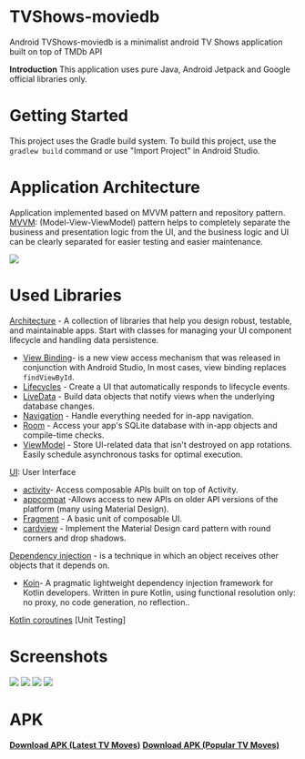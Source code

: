 # TVShows-moviedb
Android TVShows-moviedb is a minimalist android TV Shows application built on top of TMDb API

**Introduction**
This application uses pure Java, Android Jetpack and Google official libraries only.

# Getting Started
This project uses the Gradle build system. To build this project, use the `gradlew build` command or use "Import Project" in Android Studio.

# Application Architecture
Application implemented based on MVVM pattern and repository pattern.
[MVVM](https://developer.android.com/jetpack/guide#recommended-app-arch): (Model-View-ViewModel) pattern helps to completely separate the business and presentation logic from the UI, and the business logic and UI can be clearly separated for easier testing and easier maintenance.

<img src="https://github.com/MahmoudShawky/TVShows-moviedb/blob/master/screenshots/architecture.png">

# Used Libraries
[Architecture](https://developer.android.com/jetpack/arch/) - A collection of libraries that help you design robust, testable, and maintainable apps. Start with classes for managing your UI component lifecycle and handling data persistence.

 - [View Binding](https://developer.android.com/topic/libraries/view-binding)-  is a new view access mechanism that was released in conjunction with Android Studio, In most cases, view binding replaces `findViewById`.
 - [Lifecycles](https://developer.android.com/topic/libraries/architecture/lifecycle)  - Create a UI that automatically responds to lifecycle events.
 - [LiveData](https://developer.android.com/topic/libraries/architecture/livedata)  - Build data objects that notify views when the underlying database changes.
 - [Navigation](https://developer.android.com/topic/libraries/architecture/navigation/)  - Handle everything needed for in-app navigation.
 - [Room](https://developer.android.com/topic/libraries/architecture/room)  - Access your app's SQLite database with in-app objects and compile-time checks.
 - [ViewModel](https://developer.android.com/topic/libraries/architecture/viewmodel)  - Store UI-related data that isn't destroyed on app rotations. Easily schedule asynchronous tasks for optimal execution.

[UI](): User Interface
 - [activity](https://developer.android.com/jetpack/androidx/releases/activity)- Access composable APIs built on top of Activity.
 - [appcompat](https://developer.android.com/jetpack/androidx/releases/appcompat) -Allows access to new APIs on older API versions of the platform (many using Material Design).
 - [Fragment](https://developer.android.com/guide/components/fragments)  - A basic unit of composable UI.
 - [cardview](https://developer.android.com/jetpack/androidx/releases/cardview) - Implement the Material Design card pattern with round corners and drop shadows.

[Dependency injection](https://developer.android.com/training/dependency-injection) - is a technique in which an object receives other objects that it depends on.

 - [Koin](https://insert-koin.io/)- A pragmatic lightweight dependency injection framework for Kotlin developers.
      Written in pure Kotlin, using functional resolution only: no proxy, no code generation, no reflection..
 
[Kotlin coroutines](https://developer.android.com/kotlin/coroutines)
 [Unit Testing]
 
# Screenshots
<img src="https://github.com/MahmoudShawky/TVShows-moviedb/blob/master/screenshots/1.png"> <img src="https://github.com/MahmoudShawky/TVShows-moviedb/blob/master/screenshots/2.png"> <img src="https://github.com/MahmoudShawky/TVShows-moviedb/blob/master/screenshots/3.png"> <img src="https://github.com/MahmoudShawky/TVShows-moviedb/blob/master/screenshots/4.png"> 

# APK
  [**Download APK (Latest TV Moves)**](https://github.com/MahmoudShawky/TVShows-moviedb/blob/master/screenshots/TheAir_debug_1.0.0_latest.apk)
  [**Download APK (Popular TV Moves)**](https://github.com/MahmoudShawky/TVShows-moviedb/blob/master/screenshots/TheAir_debug_1.0.0_popular.apk)
